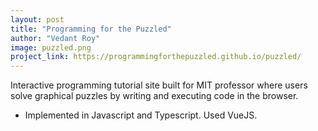 ```yaml
---
layout: post
title: "Programming for the Puzzled"
author: "Vedant Roy"
image: puzzled.png
project_link: https://programmingforthepuzzled.github.io/puzzled/
---
```

Interactive programming tutorial site built for MIT professor where users solve
graphical puzzles by writing and executing code in the browser.
* Implemented in Javascript and Typescript. Used VueJS.
